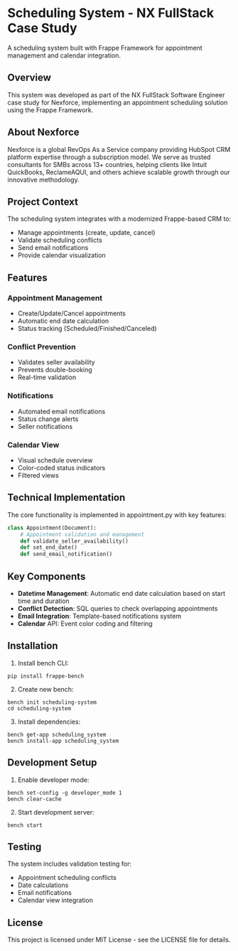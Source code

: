 # Scheduling System - NX FullStack Case Study
A scheduling system built with Frappe Framework for appointment management and calendar integration.

## Overview
This system was developed as part of the NX FullStack Software Engineer case study for Nexforce, implementing an appointment scheduling solution using the Frappe Framework.

## About Nexforce
Nexforce is a global RevOps As a Service company providing HubSpot CRM platform expertise through a subscription model. We serve as trusted consultants for SMBs across 13+ countries, helping clients like Intuit QuickBooks, ReclameAQUI, and others achieve scalable growth through our innovative methodology.

## Project Context
The scheduling system integrates with a modernized Frappe-based CRM to:

- Manage appointments (create, update, cancel)
- Validate scheduling conflicts
- Send email notifications
- Provide calendar visualization

## Features
### Appointment Management

- Create/Update/Cancel appointments
- Automatic end date calculation
- Status tracking (Scheduled/Finished/Canceled)
### Conflict Prevention

- Validates seller availability
- Prevents double-booking
- Real-time validation
### Notifications

- Automated email notifications
- Status change alerts
- Seller notifications
### Calendar View

- Visual schedule overview
- Color-coded status indicators
- Filtered views

## Technical Implementation
The core functionality is implemented in appointment.py with key features:

```python
class Appointment(Document):
    # Appointment validation and management
    def validate_seller_availability()
    def set_end_date()
    def send_email_notification()
```

## Key Components
- **Datetime Management**: Automatic end date calculation based on start time and duration
- **Conflict Detection**: SQL queries to check overlapping appointments
- **Email Integration**: Template-based notifications system
- **Calendar** API: Event color coding and filtering
  
## Installation
1. Install bench CLI:
  ```
  pip install frappe-bench
  ```
2. Create new bench:
```
bench init scheduling-system
cd scheduling-system
```
3. Install dependencies:
```
bench get-app scheduling_system
bench install-app scheduling_system
```
## Development Setup
1. Enable developer mode:
```
bench set-config -g developer_mode 1
bench clear-cache
```

2. Start development server:
```
bench start
```


## Testing
The system includes validation testing for:

- Appointment scheduling conflicts
- Date calculations
- Email notifications
- Calendar view integration

## License
This project is licensed under MIT License - see the LICENSE file for details.
